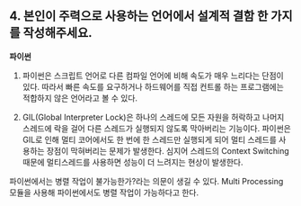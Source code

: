 ## 4. 본인이 주력으로 사용하는 언어에서 설계적 결함 한 가지를 작성해주세요.

**파이썬**
1. 파이썬은 스크립트 언어로 다른 컴파일 언어에 비해 속도가 매우 느리다는 단점이 있다. 따라서 빠른 속도를 요구하거나 하드웨어를 직접 컨트롤 하는 프로그램에는 적합하지 않은 언어라고 볼 수 있다.

2. GIL(Global Interpreter Lock)은 하나의 스레드에 모든 자원을 허락하고 나머지 스레드에 락을 걸어 다른 스레드가 실행되지 않도록 막아버리는 기능이다. 파이썬은 GIL로 인해 멀티 코어에서도 한 번에 한 스레드만 실행되게 되어 멀티 스레드를 사용하는 장점이 막혀버리는 문제가 발생한다. 심지어 스레드의 Context Switching 때문에 멀티스레드를 사용하면 성능이 더 느려지는 현상이 발생한다.

 파이썬에서는 병렬 작업이 불가능한가?라는 의문이 생길 수 있다. Multi Processing 모듈을 사용해 파이썬에서도 병렬 작업이 가능하다고 한다. 
